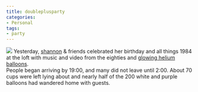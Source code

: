 ```yaml
---
title: doubleplusparty
categories:
- Personal
tags:
- party
---
```


![][1]
Yesterday, [shannon][2] & friends celebrated her birthday and all things 1984 at the loft with music and video from the eighties and [glowing helium balloons][3].  
People began arriving by 19:00, and many did not leave until 2:00.  About 70 cups were left lying about and nearly half of the 200 white and purple balloons had wandered home with guests.


   [1]: balloons.jpg
   [2]: http://www.shannonethomas.com/
   [3]: http://www.instructables.com/id/LED-Floaties/

